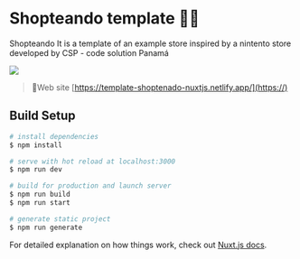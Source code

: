 # Shopteando template 🎉🥳

Shopteando
It is a template of an example store inspired by a nintento store
developed by CSP - code solution Panamá

![](https://i.imgur.com/lNgvdY4.png)

>🔗Web site
>[https://template-shoptenado-nuxtjs.netlify.app/](https://)


## Build Setup

```bash
# install dependencies
$ npm install

# serve with hot reload at localhost:3000
$ npm run dev

# build for production and launch server
$ npm run build
$ npm run start

# generate static project
$ npm run generate
```

For detailed explanation on how things work, check out [Nuxt.js docs](https://nuxtjs.org).
